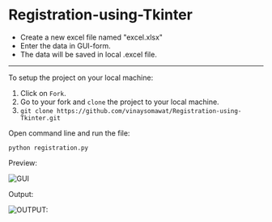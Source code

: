 # Registration-using-Tkinter

* Create a new excel file named "excel.xlsx"
* Enter the data in GUI-form.
* The data will be saved in local .excel file.

------------------------------------------------------------------
To setup the project on your local machine:

1. Click on `Fork`.
2. Go to your fork and `clone` the project to your local machine.
3. `git clone https://github.com/vinaysomawat/Registration-using-Tkinter.git`

Open command line and run the file:

`python registration.py`

Preview: 

![GUI](https://github.com/vinaysomawat/Registration-using-Tkinter/blob/master/registration.jpg)

Output:

![OUTPUT:](https://github.com/vinaysomawat/Registration-using-Tkinter/blob/master/formoutput.jpg)


